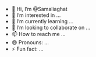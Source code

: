 - 👋 Hi, I’m @Samaliaghat
- 👀 I’m interested in ...
- 🌱 I’m currently learning ...
- 💞️ I’m looking to collaborate on ...
- 📫 How to reach me ...
- 😄 Pronouns: ...
- ⚡ Fun fact: ...

<!---
Samaliaghat/Samaliaghat is a ✨ special ✨ repository because its `README.md` (this file) appears on your GitHub profile.
You can click the Preview link to take a look at your changes.
--->
